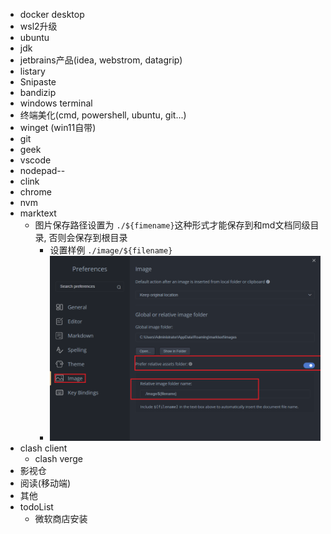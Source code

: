 - docker desktop
- wsl2升级
- ubuntu
- jdk
- jetbrains产品(idea, webstrom, datagrip)
- listary
- Snipaste
- bandizip
- windows terminal
- 终端美化(cmd, powershell, ubuntu, git...)
- winget (win11自带)
- git
- geek
- vscode
- nodepad--
- clink
- chrome
- nvm
- marktext
  - 图片保存路径设置为 `./${fimename}`这种形式才能保存到和md文档同级目录, 否则会保存到根目录
    - 设置样例 `./image/${filename}`
    - ![1705485582698](image/1.清单/1705485582698.png)
- clash client
  - clash verge
- 影视仓
- 阅读(移动端)
- 其他
- todoList
  - 微软商店安装

